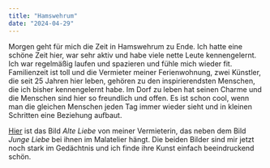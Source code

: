 ```yaml
---
title: "Hamswehrum"
date: "2024-04-29"
---
```


Morgen geht für mich die Zeit in Hamswehrum zu Ende. Ich hatte eine schöne Zeit hier, war sehr aktiv und habe viele nette Leute kennengelernt. Ich war regelmäßig laufen und spazieren und fühle mich wieder fit. Familienzeit ist toll und die Vermieter meiner Ferienwohnung, zwei Künstler, die seit 25 Jahren hier leben, gehören zu den inspirierendsten Menschen, die ich bisher kennengelernt habe. Im Dorf zu leben hat seinen Charme und die Menschen sind hier so freundlich und offen. Es ist schon cool, wenn man die gleichen Menschen jeden Tag immer wieder sieht und in kleinen Schritten eine Beziehung aufbaut.

[Hier](http://www.greetsieler-woche.de/2011/Hillen.php) ist das Bild _Alte Liebe_ von meiner Vermieterin, das neben dem Bild _Junge Liebe_ bei ihnen im Malatelier hängt. Die beiden Bilder sind mir jetzt noch stark im Gedächtnis und ich finde ihre Kunst einfach beeindruckend schön.
